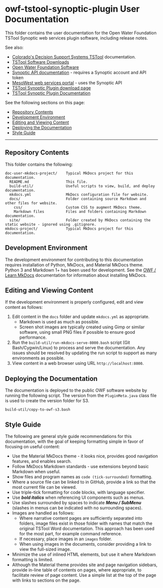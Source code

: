 # owf-tstool-synoptic-plugin User Documentation #

This folder contains the user documentation for the Open Water Foundation TSTool
Synoptic web services plugin software, including release notes.

See also:

*   [Colorado's Decision Support Systems TSTool](http://opencdss.state.co.us/tstool/latest/doc-user/) documentation.
*   [TSTool Software Downloads](http://opencdss.state.co.us/tstool/)
*   [Open Water Foundation Software](https://software.openwaterfoundation.org/)
*   [Synoptic API documentation](https://developers.synopticdata.com/mesonet/) - requires a Synoptic account and API token
*   [MesoWest web services portal](https://mesowest.utah.edu/) - uses the Synoptic API
*   [TSTool Synoptic Plugin download page](https://software.openwaterfoundation.org/tstool-synoptic-plugin/)
*   [TSTool Synoptic Plugin Documentation](https://software.openwaterfoundation.org/tstool-synoptic-plugin/latest/doc-user/)

See the following sections on this page:

*   [Repository Contents](#repository-contents)
*   [Development Environment](#development-environment)
*   [Editing and Viewing Content](#editing-and-viewing-content)
*   [Deploying the Documentation](#deploying-the-documentation)
*   [Style Guide](#style-guide)

---------------------------

## Repository Contents ##

This folder contains the following:

```text
doc-user-mkdocs-project/    Typical MkDocs project for this documentation.
  README.md                 This file.
  build-util/               Useful scripts to view, build, and deploy documentation.
  mkdocs.yml                MkDocs configuration file for website.
  docs/                     Folder containing source Markdown and other files for website.
    css/                    Custom CSS to augment MkDocs theme.
    Markdown files          Files and folders containing Markdown documentation.
  site/                     Folder created by MkDocs containing the static website - ignored using .gitignore.
mkdocs-project/             Typical MkDocs project for this documentation.
```

## Development Environment ##

The development environment for contributing to this documentation requires
installation of Python, MkDocs, and Material MkDocs theme.
Python 3 and Markdown 1+ has been used for development.
See the [OWF / Learn MkDocs](http://learn.openwaterfoundation.org/owf-learn-mkdocs/)
documentation for information about installing MkDocs.

## Editing and Viewing Content ##

If the development environment is properly configured, edit and view content as follows:

1.  Edit content in the `docs` folder and update `mkdocs.yml` as appropriate.
    +   Markdown is used as much as possible.
    +   Screen shot images are typically created using Gimp or similar software,
        using small PNG files if possible to ensure good performance.
2.  Run the `build-util/run-mkdocs-serve-8000.bash` script (Git Bash/Cygwin/Linux) to process and serve the documentation.
    Any issues should be resolved by updating the run script to support as many environments as possible.
3.  View content in a web browser using URL `http://localhost:8000`.

## Deploying the Documentation ##

The documentation is deployed to the public OWF software website by running the following script.
The version from the `PluginMeta.java` class file is used to create the version folder for S3.

```
build-util/copy-to-owf-s3.bash
```

## Style Guide ##

The following are general style guide recommendations for this documentation,
with the goal of keeping formatting simple in favor of focusing on useful content:

*   Use the Material MkDocs theme - it looks nice, provides good navigation features, and enables search.
*   Follow MkDocs Markdown standards - use extensions beyond basic Markdown when useful.
*   Show files and program names as `code (tick-surrounded)` formatting.
*   Where a source file can be linked to in GitHub, provide a link so that the most current file can be viewed.
*   Use triple-tick formatting for code blocks, with language specifier.
*   Use ***bold italics*** when referencing UI components such as menus.
*   Use slashes surrounded by spaces to indicate ***Menu / SubMenu*** (slashes in
    menus can be indicated with no surrounding spaces).
*   Images are handled as follows:
    +   Where narrative content pages are sufficiently separated into folders,
        image files exist in those folder with names that match the original TSTool Word documentation.
        This approach has been used for the most part, for example command reference.
    +   If necessary, place images in an `images` folder.
    +   When using images in the documents, consider providing a link to view the full-sized image.
*   Minimize the use of inlined HTML elements, but use it where Markdown formatting is limited.
*   Although the Material theme provides site and page navigation sidebars,
    provide in-line table of contents on pages, where appropriate, to facilitate review of page content.
    Use a simple list at the top of the page with links to sections on the page.

